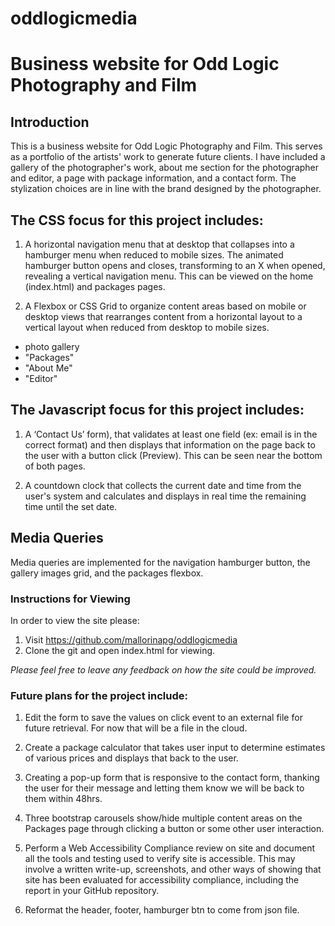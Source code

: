 # oddlogicmedia
# Business website for Odd Logic Photography and Film

## Introduction

This is a business website for Odd Logic Photography and Film. This serves as a portfolio of the artists' work to generate future clients. I have included a gallery of the photographer's work, about me section for the photographer and editor, a page with package information, and a contact form. The stylization choices are in line with the brand designed by the photographer.

## The CSS focus for this project includes:

1. A horizontal navigation menu that at desktop that collapses into a hamburger menu when reduced to mobile sizes. The animated hamburger button opens and closes, transforming to an X when opened, revealing a vertical navigation menu. This can be viewed on the home (index.html) and packages pages.

2. A Flexbox or CSS Grid to organize content areas based on mobile or desktop views that rearranges content from a horizontal layout to a vertical layout when reduced from desktop to mobile sizes. 
- photo gallery
- "Packages"
- "About Me"
- "Editor"

## The Javascript focus for this project includes:

1. A ‘Contact Us’ form), that validates at least one field (ex: email is in the correct format) and then displays that information on the page back to the user with a button click (Preview). This can be seen near the bottom of both pages.

2. A countdown clock that collects the current date and time from the user's system and calculates and displays in real time the remaining time until the set date.

## Media Queries

Media queries are implemented for the navigation hamburger button, the gallery images grid, and the packages flexbox.

### Instructions for Viewing

In order to view the site please:

1. Visit https://github.com/mallorinapg/oddlogicmedia
2. Clone the git and open index.html for viewing.

*Please feel free to leave any feedback on how the site could be improved.*

### Future plans for the project include:

1. Edit the form to save the values on click event to an external file for future retrieval. For now that will be a file in the cloud.

2. Create a package calculator that takes user input to determine estimates of various prices and displays that back to the user.

3. Creating a pop-up form that is responsive to the contact form, thanking the user for their message and letting them know we will be back to them within 48hrs.

4. Three bootstrap carousels show/hide multiple content areas on the Packages page through clicking a button or some other user interaction.

5. Perform a Web Accessibility Compliance review on site and document all the tools and testing used to verify site is accessible. This may involve a written write-up, screenshots, and other ways of showing that site has been evaluated for accessibility compliance, including  the report in your GitHub repository.

6. Reformat the header, footer, hamburger btn to come from json file.